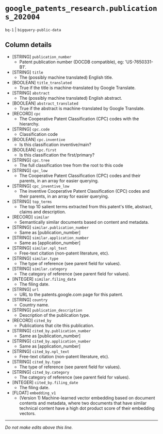 # `google_patents_research.publications_202004`
`bq-1` | `bigquery-public-data`

## Column details
* [STRING]    `publication_number`
  - Patent publication number (DOCDB compatible), eg: 'US-7650331-B1'.
* [STRING]    `title`
  - The (possibly machine translated) English title.
* [BOOLEAN]   `title_translated`
  - True if the title is machine-translated by Google Translate.
* [STRING]    `abstract`
  - The (possibly machine translated) English abstract.
* [BOOLEAN]   `abstract_translated`
  - True if the abstract is machine-translated by Google Translate.
* [RECORD]    `cpc`
  - The Cooperative Patent Classification (CPC) codes with the hierarchy.
* [STRING]    `cpc.code`
  - Classification code
* [BOOLEAN]   `cpc.inventive`
  - Is this classification inventive/main?
* [BOOLEAN]   `cpc.first`
  - Is this classification the first/primary?
* [STRING]    `cpc.tree`
  - The full classification tree from the root to this code
* [STRING]    `cpc_low`
  - The Cooperative Patent Classification (CPC) codes and their parents, in an array for easier querying.
* [STRING]    `cpc_inventive_low`
  - The inventive Cooperative Patent Classification (CPC) codes and their parents, in an array for easier querying.
* [STRING]    `top_terms`
  - The top 10 salient terms extracted from this patent's title, abstract, claims and description.
* [RECORD]    `similar`
  - Semantically similar documents based on content and metadata.
* [STRING]    `similar.publication_number`
  - Same as [publication_number]
* [STRING]    `similar.application_number`
  - Same as [application_number]
* [STRING]    `similar.npl_text`
  - Free-text citation (non-patent literature, etc).
* [STRING]    `similar.type`
  - The type of reference (see parent field for values).
* [STRING]    `similar.category`
  - The category of reference (see parent field for values).
* [INTEGER]   `similar.filing_date`
  - The filing date.
* [STRING]    `url`
  - URL to the patents.google.com page for this patent.
* [STRING]    `country`
  - Country name.
* [STRING]    `publication_description`
  - Description of the publication type.
* [RECORD]    `cited_by`
  - Publications that cite this publication.
* [STRING]    `cited_by.publication_number`
  - Same as [publication_number]
* [STRING]    `cited_by.application_number`
  - Same as [application_number]
* [STRING]    `cited_by.npl_text`
  - Free-text citation (non-patent literature, etc).
* [STRING]    `cited_by.type`
  - The type of reference (see parent field for values).
* [STRING]    `cited_by.category`
  - The category of reference (see parent field for values).
* [INTEGER]   `cited_by.filing_date`
  - The filing date.
* [FLOAT]     `embedding_v1`
  - (Version 1) Machine-learned vector embedding based on document contents and metadata, where two documents that have similar technical content have a high dot product score of their embedding vectors.

-------------------------------------------------------------------------------
*Do not make edits above this line.*
